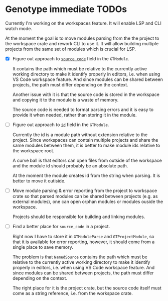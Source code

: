 # Genotype immediate TODOs

Currently I'm working on the workspaces feature. It will enable LSP and CLI watch mode.

At the moment the goal is to move modules parsing from the the project to the workspace crate and rework CLI to use it. It will allow building multiple projects from the same set of modules which is crucial for LSP.

- [x] Figure out approach to [`source_code`](./parser/src/module/mod.rs:21) field in the `GTModule`.

  It contains the path which must be relative to the currently active working directory to make it identify properly in editors, i.e. when using VS Code workspace feature. And since modules can be shared between projects, the path must differ depending on the context.

  Another issue with it is that the source code is stored in the workspace and copying it to the module is a waste of memory.

  The source code is needed to format parsing errors and it is easy to provide it when needed, rather than storing it in the module.

- [ ] Figure out approach to [`id`](./parser/src/module/mod.rs:13) field in the `GTModule`.

  Currently the id is a module path without extension relative to the project. Since workspaces can contain multiple projects and share the same modules between them, it is better to make module ids relative to the workspace root.

  A curve ball is that editors can open files from outside of the workspace and the module id should probably be an absolute path.

  At the moment the module creates id from the string when parsing. It is better to move it outiside.

- [ ] Move module parsing & error reporting from the project to workspace crate so that parsed modules can be shared between projects (e.g. as external modules), one can open orphan modules or modules ouside the workspace.

  Projects should be responsible for building and linking modules.

- [ ] Find a better place for `source_code` in a project.

  Right now I have to store it in `GTModuleParse` and `GTProjectModule`, so that it is available for error reporting, however, it should come from a single place to save memory.

  The problem is that `NamedSource` contains the path which must be relative to the currently active working directory to make it identify properly in editors, i.e. when using VS Code workspace feature. And since modules can be shared between projects, the path must differ depending on the context.

  The right place for it is the project crate, but the source code itself must come as a string reference, i.e. from the workspace crate.
